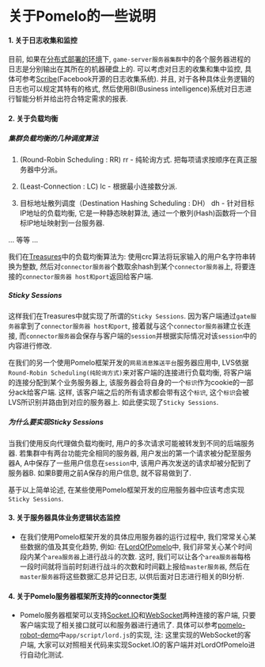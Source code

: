# 关于Pomelo的一些说明


#### 1. 关于日志收集和监控

目前, 如果在[分布式部署的环境](https://github.com/NetEase/pomelo/wiki/Pomelo%E7%9A%84%E5%88%86%E5%B8%83%E5%BC%8F%E9%83%A8%E7%BD%B2%E6%96%B9%E6%B3%95)下, `game-server服务器集群`中的各个服务器进程的日志是分别输出在其所在的机器硬盘上的. 可以考虑对日志的收集和集中监控, 具体可参考[Scribe](https://github.com/facebook/scribe)(Facebook开源的日志收集系统). 并且, 对于各种具体业务逻辑的日志也可以规定其特有的格式, 然后使用BI(Business intelligence)系统对日志进行智能分析并给出符合特定需求的报表.

#### 2. 关于负载均衡

##### 集群负载均衡的几种调度算法

1. (Round-Robin Scheduling : RR)
rr - 纯轮询方式. 把每项请求按顺序在真正服务器中分派。

2. (Least-Connection : LC)
lc - 根据最小连接数分派.

3. 目标地址散列调度（Destination Hashing Scheduling : DH）
dh - 针对目标IP地址的负载均衡, 它是一种静态映射算法, 通过一个散列(Hash)函数将一个目标IP地址映射到一台服务器.

... 等等 ...

我们在[Treasures](https://github.com/NetEase/pomelo/wiki/Treasures-%E4%BB%8B%E7%BB%8D)中的负载均衡算法为: 使用crc算法将玩家输入的用户名字符串转换为整数, 然后对`connector服务器`个数取余hash到某个`connector服务器`上, 将要连接的`connector服务器 host和port`返回给客户端.

##### Sticky Sessions

这样我们在Treasures中就实现了所谓的`Sticky Sessions`. 因为客户端通过`gate服务器`拿到了`connector服务器 host和port`, 接着就与这个`connector服务器`建立长连接, 而`connector服务器`会保存与客户端的`session`并根据实际情况对该`session`中的内容进行修改.

在我们的另一个使用Pomelo框架开发的`网易消息推送平台`服务器应用中, LVS依据`Round-Robin Scheduling(纯轮询方式)`来对客户端的连接进行负载均衡, 将客户端的连接分配到某个业务服务器上, 该服务器会将自身的一个`标识`作为cookie的一部分ack给客户端. 这样, 该客户端之后的所有请求都会带有这个`标识`, 这个`标识`会被LVS所识别并路由到对应的服务器上. 如此便实现了`Sticky Sessions`.

##### 为什么要实现Sticky Sessions

当我们使用反向代理做负载均衡时, 用户的多次请求可能被转发到不同的后端服务器. 若集群中有两台功能完全相同的服务器, 用户发出的第一个请求被分配至服务器A, A中保存了一些用户信息在`session`中, 该用户再次发送的请求却被分配到了服务器B. 如果B要用之前A保存的用户信息, 就不容易做到了.

基于以上简单论述, 在某些使用Pomelo框架开发的应用服务器中应该考虑实现`Sticky Sessions`.


#### 3. 关于服务器具体业务逻辑状态监控

* 在我们使用Pomelo框架开发的具体应用服务器的运行过程中, 我们常常关心某些数据的值及其变化趋势, 例如: 在[LordOfPomelo](https://github.com/NetEase/pomelo/wiki/LordOfPomelo-%E4%BB%8B%E7%BB%8D)中, 我们非常关心某个时间段内某个`area服务器`上进行战斗的次数. 这时, 我们可以让各个`area服务器`每格一段时间就将当前时刻进行战斗的次数和时间戳上报给`master服务器`, 然后在`master服务器`将这些数据汇总并记日志, 以供后面对日志进行相关的BI分析.

#### 4. 关于Pomelo服务器框架所支持的connector类型

* Pomelo服务器框架可以支持[Socket.IO](http://socket.io/)和[WebSocket](http://www.websocket.org/)两种连接的客户端, 只要客户端实现了相关接口就可以和服务器进行通讯了. 具体可以参考[pomelo-robot-demo](https://github.com/NetEase/pomelo-robot-demo)中`app/script/lord.js`的实现, 注: 这里实现的WebSocket的客户端, 大家可以对照相关代码来实现Socket.IO的客户端并对LordOfPomelo进行自动化测试.
